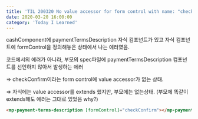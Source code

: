 ```yaml
---
title: 'TIL 200320 No value accessor for form control with name: "checkConfirm"'
date: 2020-03-20 16:00:00
category: 'Today I Learned'
---
```




cashComponent에 paymentTermsDescription 자식 컴포넌트가 있고 자식 컴포넌트에 formControl을 정의해놓은 상태에서 나는 에러였음.

코드에서의 에러가 아니라, 부모의 spec파일에 paymentTermsDescription 컴포넌트를 선언하지 않아서 발생하는 에러

⇒ checkConfirm이라는 form control에 value accessor가 없는 상태.

⇒ 자식에는 value accessor를 extends 했지만, 부모에는 없는상태. (부모에 똑같이 extends해도 에러는 그대로 있었음 why?)

```html
<mp-payment-terms-description [formControl]="checkConfirm"></mp-payment-terms-description>
```

